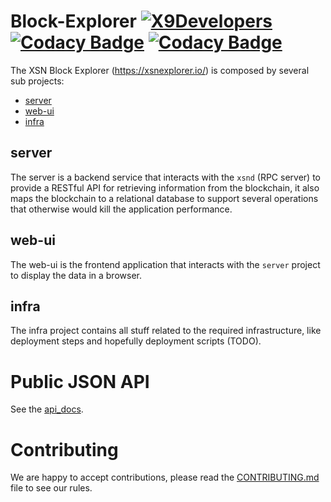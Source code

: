 # Block-Explorer [![X9Developers](https://circleci.com/gh/X9Developers/block-explorer.svg?style=shield)](https://app.circleci.com/pipelines/github/X9Developers/block-explorer) [![Codacy Badge](https://api.codacy.com/project/badge/Grade/96a6179dc4c645bd96f9473fa069250d)](https://www.codacy.com/app/AlexITC/block-explorer?utm_source=github.com&amp;utm_medium=referral&amp;utm_content=X9Developers/block-explorer&amp;utm_campaign=Badge_Grade) [![Codacy Badge](https://api.codacy.com/project/badge/Coverage/96a6179dc4c645bd96f9473fa069250d)](https://www.codacy.com/app/AlexITC/block-explorer?utm_source=github.com&utm_medium=referral&utm_content=X9Developers/block-explorer&utm_campaign=Badge_Coverage)

The XSN Block Explorer (https://xsnexplorer.io/) is composed by several sub projects:
- [server](server)
- [web-ui](web-ui)
- [infra](infra)

## server
The server is a backend service that interacts with the `xsnd` (RPC server) to provide a RESTful API for retrieving information from the blockchain, it also maps the blockchain to a relational database to support several operations that otherwise would kill the application performance.

## web-ui
The web-ui is the frontend application that interacts with the `server` project to display the data in a browser.

## infra
The infra project contains all stuff related to the required infrastructure, like deployment steps and hopefully deployment scripts (TODO).

# Public JSON API
See the [api_docs](api_docs.md).

# Contributing
We are happy to accept contributions, please read the [CONTRIBUTING.md](CONTRIBUTING.md) file to see our rules.
